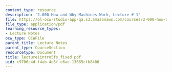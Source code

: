 ```yaml
---
content_type: resource
description: '2.000 How and Why Machines Work, Lecture # 1'
file: https://ol-ocw-studio-app-qa.s3.amazonaws.com/courses/2-000-how-and-why-machines-work-spring-2002/c9706c4df4ab4e5fe6ae13665cfb8486_lecture1intro5fs_fixed.pdf
file_type: application/pdf
learning_resource_types:
- Lecture Notes
ocw_type: OCWFile
parent_title: Lecture Notes
parent_type: CourseSection
resourcetype: Document
title: lecture1intro5fs_fixed.pdf
uid: c9706c4d-f4ab-4e5f-e6ae-13665cfb8486
---
```

